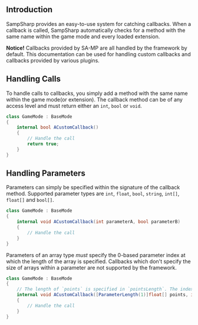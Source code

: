 Introduction
------------
SampSharp provides an easy-to-use system for catching callbacks. When a callback is called, SampSharp automatically checks for a method with the same name within the game mode and every loaded extension.

**Notice!** Callbacks provided by SA-MP are all handled by the framework by default. This documentation can be used for handling custom callbacks and callbacks provided by various plugins.

Handling Calls
--------------
To handle calls to callbacks, you simply add a method with the same name within the game mode(or extension). The callback method can be of any access level and must return either an `int`, `bool` or `void`.

``` c#
class GameMode : BaseMode
{
    internal bool ACustomCallback()
    {
        // Handle the call
        return true;
    }
}
```

Handling Parameters
-------------------
Parameters can simply be specified within the signature of the callback method. Supported parameter types are `int`, `float`, `bool`, `string`, `int[]`, `float[]` and `bool[]`.

``` c#
class GameMode : BaseMode
{
    internal void ACustomCallback(int parameterA, bool parameterB)
    {
        // Handle the call
    }
}
```

Parameters of an array type *must* specify the 0-based parameter index at which the length of the array is specified. Callbacks which don't specify the size of arrays within a parameter are not supported by the framework.

``` c#
class GameMode : BaseMode
{
    // The length of `points` is specified in `pointsLength`. The index of `pointsLength` is 1.
    internal void ACustomCallback([ParameterLength(1)]float[] points, int pointsLength)
    {
        // Handle the call
    }
}
```
